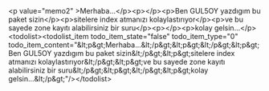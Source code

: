 <?xml version="1.0" encoding="UTF-8"?><memo Version="1.0">
<header>
<meta title="README.md"/>
<meta favourite="false"/>
<meta uuid="e401bf2a-0ddc-a8bf-0000-016b5e2fcc50"/>
<meta createdTime="1560653319248"/>
</header>
<contents>
<content>&lt;p value="memo2" &gt;Merhaba...&lt;/p&gt;&lt;p&gt;&lt;/p&gt;&lt;p&gt;Ben GUL5OY yazdıgım bu paket sizin&lt;/p&gt;&lt;p&gt;sitelere index atmanızı kolaylastırıyor&lt;/p&gt;&lt;p&gt;ve bu sayede zone kayıtı alabilirsiniz bir suru&lt;/p&gt;&lt;p&gt;&lt;/p&gt;&lt;p&gt;kolay gelsin...&lt;/p&gt;</content>
<xml_content>&lt;todolist&gt;&lt;todolist_item todo_item_state="false" todo_item_type="0" todo_item_content="&amp;lt;p&amp;gt;Merhaba...&amp;lt;/p&amp;gt;&amp;lt;p&amp;gt;&amp;lt;/p&amp;gt;&amp;lt;p&amp;gt;Ben GUL5OY yazdıgım bu paket sizin&amp;lt;/p&amp;gt;&amp;lt;p&amp;gt;sitelere index atmanızı kolaylastırıyor&amp;lt;/p&amp;gt;&amp;lt;p&amp;gt;ve bu sayede zone kayıtı alabilirsiniz bir suru&amp;lt;/p&amp;gt;&amp;lt;p&amp;gt;&amp;lt;/p&amp;gt;&amp;lt;p&amp;gt;kolay gelsin...&amp;lt;/p&amp;gt;"/&gt;&lt;/todolist&gt;</xml_content>
</contents>
</memo>
